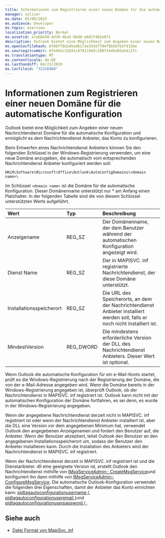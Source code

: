 ```yaml
---
title: Informationen zum Registrieren einer neuen Domäne für die automatische Konfiguration
manager: soliver
ms.date: 03/09/2015
ms.audience: Developer
ms.topic: overview
localization_priority: Normal
ms.assetid: a7ab8a50-dd30-4ba5-b6d8-e6d1f482e6f1
description: Outlook bietet eine Möglichkeit zum Angeben einer neuen Nachrichtendienst Domäne für die automatische Konfiguration und ermöglicht es dem Nachrichtendienst Anbieter, das Konto zu konfigurieren.
ms.openlocfilehash: bf06ff8d145ed6173e3545f784f8b5b7b5f433be
ms.sourcegitcommit: 8fe462c32b91c87911942c188f3445e85a54137c
ms.translationtype: MT
ms.contentlocale: de-DE
ms.lasthandoff: 04/23/2019
ms.locfileid: "32316968"
---
```

# <a name="about-registering-a-new-domain-for-automatic-configuration"></a>Informationen zum Registrieren einer neuen Domäne für die automatische Konfiguration

Outlook bietet eine Möglichkeit zum Angeben einer neuen Nachrichtendienst Domäne für die automatische Konfiguration und ermöglicht es dem Nachrichtendienst Anbieter, das Konto zu konfigurieren.
  
Beim Entwerfen eines Nachrichtendienst Anbieters können Sie den folgenden Schlüssel in der Windows-Registrierung verwenden, um eine neue Domäne anzugeben, die automatisch vom entsprechenden Nachrichtendienst Anbieter konfiguriert werden soll: 
  
`HKLM\Software\Microsoft\Office\Outlook\AutoConfigDomains\<domain name>\`
  
Im Schlüssel `<domain name>` ist die Domäne für die automatische Konfiguration. Dieser Domänenname unterstützt nur \* am Anfang einen Platzhalter. In der folgenden Tabelle sind die von diesem Schlüssel unterstützten Werte aufgeführt. 
  
| Wert | Typ | Beschreibung |
|:-----|:-----|:-----|
|Anzeigename  <br/> |REG_SZ  <br/> |Der Domänenname, der dem Benutzer während der automatischen Konfiguration angezeigt wird.  <br/> |
|Dienst Name  <br/> |REG_SZ  <br/> |Der in MAPISVC. inf registrierte Nachrichtendienst, der diese Domäne unterstützt.  <br/> |
|Installationsspeicherort  <br/> |REG_SZ  <br/> |Die URL des Speicherorts, an dem der Nachrichtendienst Anbieter installiert werden soll, falls er noch nicht installiert ist.  <br/> |
|MindestVersion  <br/> |REG_DWORD  <br/> |Die mindestens erforderliche Version der DLL des Nachrichtendienst Anbieters. Dieser Wert ist optional.  <br/> |
   
Wenn Outlook die automatische Konfiguration für ein e-Mail-Konto startet, prüft es die Windows-Registrierung nach der Registrierung der Domäne, die von der e-Mail-Adresse angegeben wird. Wenn die Domäne bereits in der Windows-Registrierung angegeben ist, überprüft Outlook, ob der Nachrichtendienst in MAPISVC. inf registriert ist. Outlook kann nicht mit der automatischen Konfiguration der Domäne fortfahren, es sei denn, es wurde in der Windows-Registrierung angegeben.
  
Wenn der angegebene Nachrichtendienst derzeit nicht in MAPISVC. inf registriert ist oder wenn der Nachrichtendienst Anbieter installiert ist, aber die DLL eine Version vor dem angegebenen Minimum hat, verwendet Outlook den angegebenen Anzeigenamen und fordert den Benutzer auf, die Anbieter. Wenn der Benutzer akzeptiert, leitet Outlook den Benutzer an den angegebenen Installationsspeicherort um, sodass der Benutzer den Anbieter installieren kann. Durch die Installation des Anbieters wird der Nachrichtendienst in MAPISVC. inf registriert.
  
Wenn der Nachrichtendienst derzeit in MAPISVC. inf registriert ist und die Dienstanbieter. dll eine geeignete Version ist, erstellt Outlook den Nachrichtendienst mithilfe von [IMsgServiceAdmin:: CreateMsgService](https://msdn.microsoft.com/library/0135f049-0311-45e5-9685-78597d599a4e%28Office.15%29.aspx)und konfiguriert ihn dann mithilfe von [ IMsgServiceAdmin:: ConfigureMsgService](https://msdn.microsoft.com/library/a08f5905-2585-49ca-abb7-a77f2736f604%28Office.15%29.aspx). Die automatische Outlook-Konfiguration verwendet die folgenden drei Eigenschaften, damit der Anbieter das Konto einrichten kann: [pidtagautoconfigurationusername (](https://msdn.microsoft.com/library/05dfa0e2-4ab1-4f57-9009-6a815aca87bd%28Office.15%29.aspx), [pidtagautoconfigurationuseremail (](https://msdn.microsoft.com/library/845140c8-5454-4b47-acec-ab5aff00b768%28Office.15%29.aspx)und [pidtagautoconfigurationuserpassword ( ](https://msdn.microsoft.com/library/d33e7c45-55d8-4dc1-ade9-605542d87e61%28Office.15%29.aspx).
  
## <a name="see-also"></a>Siehe auch

- [Datei Format von MapiSvc. inf](https://msdn.microsoft.com/library/b48eda17-83a8-4dc4-85c8-4ca827d13d25%28Office.15%29.aspx)

